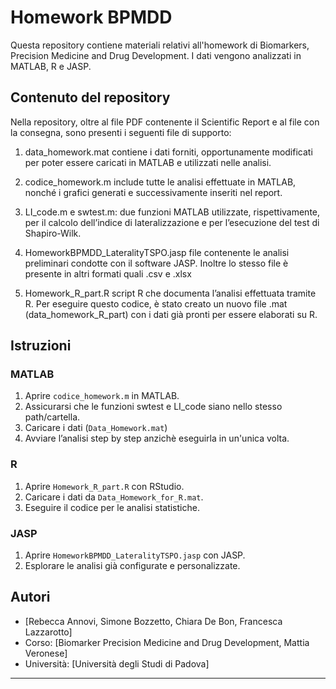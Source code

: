 # Homework BPMDD

Questa repository contiene materiali relativi all'homework di Biomarkers, Precision Medicine and Drug Development. 
I dati vengono analizzati in MATLAB, R e JASP.

## Contenuto del repository
Nella repository, oltre al file PDF contenente il Scientific Report e al file con la consegna, sono presenti i seguenti file di supporto:
1) data_homework.mat
	contiene i dati forniti, opportunamente modificati per poter essere caricati in MATLAB e utilizzati nelle analisi.

2) codice_homework.m
	include tutte le analisi effettuate in MATLAB, nonché i grafici generati e successivamente inseriti nel report.

3) LI_code.m e swtest.m: 
	due funzioni MATLAB utilizzate, rispettivamente, per il calcolo dell’indice di lateralizzazione e per l’esecuzione del test di Shapiro-Wilk.

4) HomeworkBPMDD_LateralityTSPO.jasp
	file contenente le analisi preliminari condotte con il software JASP.
	Inoltre lo stesso file è presente in altri formati quali .csv e .xlsx 

5) Homework_R_part.R
	script R che documenta l’analisi effettuata tramite R. Per eseguire questo codice, è stato creato un nuovo file .mat (data_homework_R_part) con i dati già pronti per essere elaborati su R.

## Istruzioni

### MATLAB

1. Aprire `codice_homework.m` in MATLAB.
2. Assicurarsi che le funzioni swtest e LI_code siano nello stesso path/cartella.
3. Caricare i dati (`Data_Homework.mat`) 
4. Avviare l’analisi step by step anzichè eseguirla in un'unica volta.

### R

1. Aprire `Homework_R_part.R` con RStudio.
2. Caricare i dati da `Data_Homework_for_R.mat`.
3. Eseguire il codice per le analisi statistiche.

### JASP

1. Aprire `HomeworkBPMDD_LateralityTSPO.jasp` con JASP.
2. Esplorare le analisi già configurate e personalizzate.


## Autori

- [Rebecca Annovi, Simone Bozzetto, Chiara De Bon, Francesca Lazzarotto]
- Corso: [Biomarker Precision Medicine and Drug Development, Mattia Veronese]
- Università: [Università degli Studi di Padova]

---
